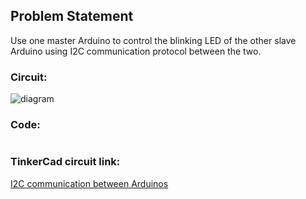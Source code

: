 ## Problem Statement
Use one master Arduino to control the blinking LED of the other slave Arduino using I2C communication protocol between the two.

### Circuit:

![diagram]()

### Code:
```
```

### TinkerCad circuit link:
[I2C communication between Arduinos]()
